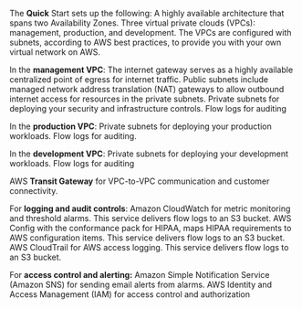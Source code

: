 The **Quick** Start sets up the following:
A highly available architecture that spans two Availability Zones.
Three virtual private clouds (VPCs): management, production, and development. The VPCs are configured with subnets, according to AWS best practices, to provide you with your own virtual network on AWS.

In the **management VPC**:
The internet gateway serves as a highly available centralized point of egress for internet traffic.
Public subnets include managed network address translation (NAT) gateways to allow outbound internet access for resources in the private subnets.
Private subnets for deploying your security and infrastructure controls.
Flow logs for auditing

In the **production VPC**:
  Private subnets for deploying your production workloads.
  Flow logs for auditing.

In the **development VPC**:
  	Private subnets for deploying your development workloads.
  	Flow logs for auditing

AWS **Transit Gateway** for VPC-to-VPC communication and customer connectivity.

For **logging and audit controls**:
Amazon CloudWatch for metric monitoring and threshold alarms. This service delivers flow logs to an S3 bucket.
AWS Config with the conformance pack for HIPAA, maps HIPAA requirements to AWS configuration items. This service delivers flow logs to an S3 bucket.
AWS CloudTrail for AWS access logging. This service delivers flow logs to an S3 bucket.

For **access control and alerting:**
Amazon Simple Notification Service (Amazon SNS) for sending email alerts from alarms.
AWS Identity and Access Management (IAM) for access control and authorization
